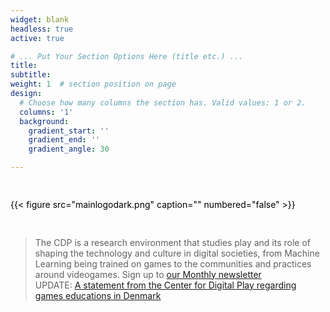 ```yaml
---
widget: blank
headless: true
active: true

# ... Put Your Section Options Here (title etc.) ...
title: 
subtitle:
weight: 1  # section position on page
design:
  # Choose how many columns the section has. Valid values: 1 or 2.
  columns: '1'
  background:
    gradient_start: ''
    gradient_end: ''
    gradient_angle: 30

---
```

<div class="row">
  <div class="column">
    <h2></h2>
    <p style="color:black;">
        {{< figure src="mainlogodark.png" caption="" numbered="false" >}}    </p>
  </div>
  <div class="column">
    <h2></h2>
    <p >

> The CDP is a research environment that studies play and its role of shaping the technology and culture in digital societies, from Machine Learning being trained on games to the communities and practices around videogames. Sign up to [our Monthly newsletter](https://buttondown.email/DigitalPlayITU) <br>
> UPDATE: [A statement from the Center for Digital Play regarding games educations in Denmark](ITU_Education_Statement.pdf)
    </p>
  </div>
</div>
